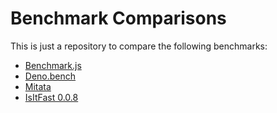 # Benchmark Comparisons

This is just a repository to compare the following benchmarks:

- [Benchmark.js](https://github.com/bestiejs/benchmark.js)
- [Deno.bench](https://docs.deno.com/runtime/manual/tools/benchmarker)
- [Mitata](https://github.com/evanwashere/mitata)
- [IsItFast 0.0.8](https://github.com/yamiteru/isitfast/blob/0.0.8)
